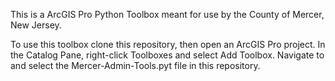 This is a ArcGIS Pro Python Toolbox meant for use by the County of Mercer, New Jersey.

To use this toolbox clone this repository, then open an ArcGIS Pro project. In the Catalog Pane, right-click Toolboxes and select Add Toolbox.
Navigate to and select the Mercer-Admin-Tools.pyt file in this repository.